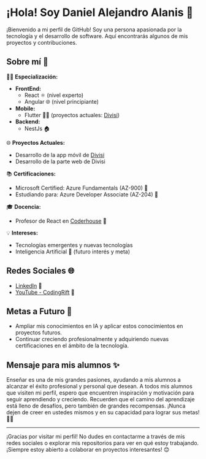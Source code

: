 # ¡Hola! Soy Daniel Alejandro Alanis 👋

¡Bienvenido a mi perfil de GitHub! Soy una persona apasionada por la tecnología y el desarrollo de software. Aquí encontrarás algunos de mis proyectos y contribuciones.

## Sobre mí 🚀

👨‍💻 **Especialización:**  
- **FrontEnd:**
  - React ⚛️ (nivel experto)
  - Angular 🌐 (nivel principiante)
- **Mobile:**  
  - Flutter 📱🔄 (proyectos actuales: [Divisi](https://divisi.app/))
- **Backend:**  
  - NestJs 🏠

🌐 **Proyectos Actuales:**  
- Desarrollo de la app móvil de [Divisi](https://divisi.app/)
- Desarrollo de la parte web de Divisi

📚 **Certificaciones:**  
- Microsoft Certified: Azure Fundamentals (AZ-900) 🏅
- Estudiando para: Azure Developer Associate (AZ-204) 📖

🎓 **Docencia:**  
- Profesor de React en [Coderhouse](https://www.coderhouse.com/) 🏫  

💡 **Intereses:**  
- Tecnologías emergentes y nuevas tecnologías
- Inteligencia Artificial 🤖 (futuro interés y meta)

## Redes Sociales 🌐

- [LinkedIn](https://www.linkedin.com/in/danielalejandroalanis/) 💼
- [YouTube - CodingRift](https://www.youtube.com/@CodingRift) 🎥

## Metas a Futuro 🎯

- Ampliar mis conocimientos en IA y aplicar estos conocimientos en proyectos futuros.
- Continuar creciendo profesionalmente y adquiriendo nuevas certificaciones en el ámbito de la tecnología.

## Mensaje para mis alumnos ✨

Enseñar es una de mis grandes pasiones, ayudando a mis alumnos a alcanzar el éxito profesional y personal que desean. A todos mis alumnos que visiten mi perfil, espero que encuentren inspiración y motivación para seguir aprendiendo y creciendo. Recuerden que el camino del aprendizaje está lleno de desafíos, pero también de grandes recompensas. ¡Nunca dejen de creer en ustedes mismos y en su capacidad para lograr sus metas! 🚀💪

---

¡Gracias por visitar mi perfil! No dudes en contactarme a través de mis redes sociales o explorar mis repositorios para ver en qué estoy trabajando. ¡Siempre estoy abierto a colaborar en proyectos interesantes! 😊
